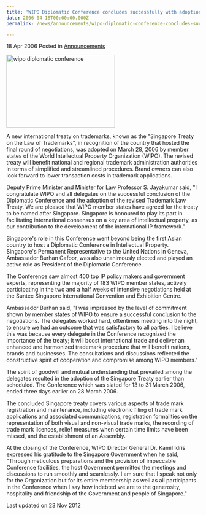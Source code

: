 ```yaml
---
title: 'WIPO Diplomatic Conference concludes successfully with adoption of new trademark treaty'
date: 2006-04-18T00:00:00.000Z
permalink: /news/announcements/wipo-diplomatic-conference-concludes-successfully-with-adoption-of-new-trademark-treaty-named-after

---
```



18 Apr 2006 Posted in [Announcements](/news/announcements) 



<img src="/images/news/announcements/1395402406272.jpg" alt="wipo diplomatic conference" style="width: 283px;height:190px;"> 


A new international treaty on trademarks, known as the "Singapore Treaty on the Law of Trademarks", in recognition of the country that hosted the final round of negotiations, was adopted on March 28, 2006 by member states of the World Intellectual Property Organization (WIPO). The revised treaty will benefit national and regional trademark administration authorities in terms of simplified and streamlined procedures. Brand owners can also look forward to lower transaction costs in trademark applications.

Deputy Prime Minister and Minister for Law Professor S. Jayakumar said, "I congratulate WIPO and all delegates on the successful conclusion of the Diplomatic Conference and the adoption of the revised Trademark Law Treaty. We are pleased that WIPO member states have agreed for the treaty to be named after Singapore. Singapore is honoured to play its part in facilitating international consensus on a key area of intellectual property, as our contribution to the development of the international IP framework."

Singapore's role in this Conference went beyond being the first Asian country to host a Diplomatic Conference in Intellectual Property. Singapore's Permanent Representative to the United Nations in Geneva, Ambassador Burhan Gafoor, was also unanimously elected and played an active role as President of the Diplomatic Conference.

The Conference saw almost 400 top IP policy makers and government experts, representing the majority of 183 WIPO member states, actively participating in the two and a half weeks of intensive negotiations held at the Suntec Singapore International Convention and Exhibition Centre.

Ambassador Burhan said, "I was impressed by the level of commitment shown by member states of WIPO to ensure a successful conclusion to the negotiations. The delegates worked hard, oftentimes meeting into the night, to ensure we had an outcome that was satisfactory to all parties. I believe this was because every delegate in the Conference recognized the importance of the treaty; it will boost international trade and deliver an enhanced and harmonized trademark procedure that will benefit nations, brands and businesses. The consultations and discussions reflected the constructive spirit of cooperation and compromise among WIPO members."

The spirit of goodwill and mutual understanding that prevailed among the delegates resulted in the adoption of the Singapore Treaty earlier than scheduled. The Conference which was slated for 13 to 31 March 2006, ended three days earlier on 28 March 2006.

The concluded Singapore treaty covers various aspects of trade mark registration and maintenance, including electronic filing of trade mark applications and associated communications, registration formalities on the representation of both visual and non-visual trade marks, the recording of trade mark licences, relief measures when certain time limits have been missed, and the establishment of an Assembly.

At the closing of the Conference, WIPO Director General Dr. Kamil Idris expressed his gratitude to the Singapore Government when he said, "Through meticulous preparations and the provision of impeccable Conference facilities, the host Government permitted the meetings and discussions to run smoothly and seamlessly. I am sure that I speak not only for the Organization but for its entire membership as well as all participants in the Conference when I say how indebted we are to the generosity, hospitality and friendship of the Government and people of Singapore."


<p class="right-side-updated">Last updated on 23 Nov 2012</p> 
